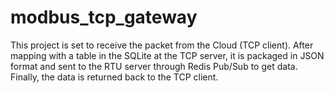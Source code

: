 # modbus_tcp_gateway
This project is set to receive the packet from the Cloud (TCP client). After mapping with a table in the SQLite at the TCP server, it is packaged in JSON format and sent to the RTU server through Redis Pub/Sub to get data. Finally, the data is returned back to the TCP client.

